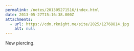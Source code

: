 ```yaml
---
permalink: /notes/201305271516/index.html
date: 2013-05-27T15:16:38.000Z
attachments:
  - url: https://cdn.rknight.me/site/2025/12768814.jpg
    alt: null
---
```


New piercing.
